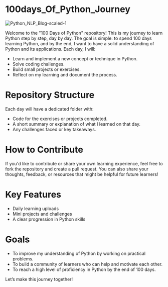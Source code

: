 # 100days_Of_Python_Journey 
![Python_NLP_Blog-scaled-1](https://github.com/user-attachments/assets/3c582189-9b6e-47b9-aee6-f4697eda01cb)


Welcome to the "100 Days of Python" repository! This is my journey to learn Python step by step, day by day. The goal is simple: to spend 100 days learning Python, and by the end, I want to have a solid understanding of Python and its applications. Each day, I will:

- Learn and implement a new concept or technique in Python.
- Solve coding challenges.
- Build small projects or exercises.
- Reflect on my learning and document the process.

 # Repository Structure
Each day will have a dedicated folder with:

- Code for the exercises or projects completed.
- A short summary or explanation of what I learned on that day.
- Any challenges faced or key takeaways.

# How to Contribute
If you'd like to contribute or share your own learning experience, feel free to fork the repository and create a pull request. You can also share your thoughts, feedback, or resources that might be helpful for future learners!

# Key Features
- Daily learning uploads
- Mini projects and challenges
- A clear progression in Python skills
# Goals
- To improve my understanding of Python by working on practical problems.
- To build a community of learners who can help and motivate each other.
- To reach a high level of proficiency in Python by the end of 100 days.
  
Let’s make this journey together!


